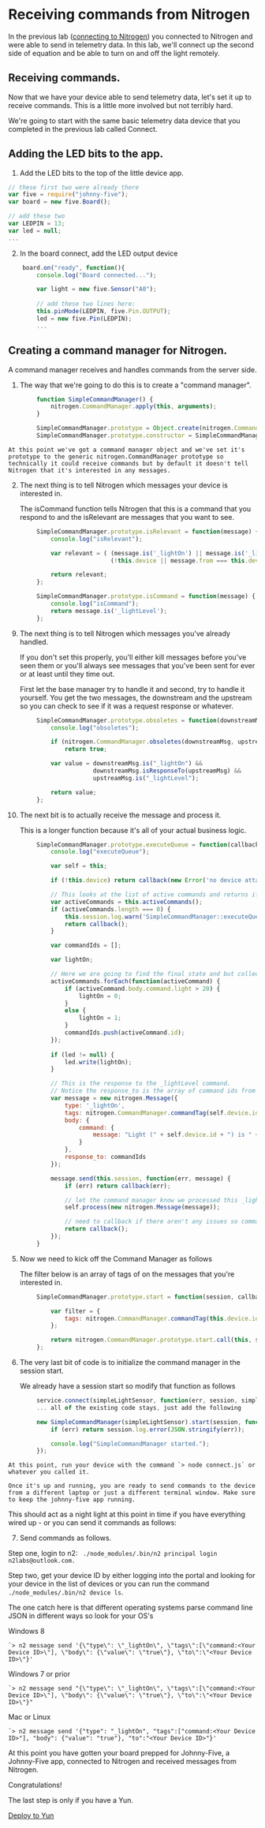 # Receiving commands from Nitrogen

In the previous lab ([connecting to Nitrogen](./connect.md)) you connected to Nitrogen and were able to send in telemetry data. In this lab, we'll connect up the second side of equation and be able to turn on and off the light remotely. 

## Receiving commands. 

Now that we have your device able to send telemetry data, let's set it up to receive commands. This is a little more involved but not terribly hard. 

We're going to start with the same basic telemetry data device that you completed in the previous lab called Connect. 

## Adding the LED bits to the app. 
1. Add the LED bits to the top of the little device app. 

```js
// these first two were already there
var five = require("johnny-five");
var board = new five.Board();

// add these two
var LEDPIN = 13;
var led = null;
...
```

2. In the board connect, add the LED output device 

```js
    board.on("ready", function(){
        console.log("Board connected...");

        var light = new five.Sensor("A0");
        
        // add these two lines here: 
        this.pinMode(LEDPIN, five.Pin.OUTPUT);
        led = new five.Pin(LEDPIN);
        ... 
```

## Creating a command manager for Nitrogen.

A command manager receives and handles commands from the server side. 

1. The way that we're going to do this is to create a "command manager". 

```js
        function SimpleCommandManager() {
            nitrogen.CommandManager.apply(this, arguments);
        }

        SimpleCommandManager.prototype = Object.create(nitrogen.CommandManager.prototype);
        SimpleCommandManager.prototype.constructor = SimpleCommandManager;
```
    
    At this point we've got a command manager object and we've set it's prototype to the generic nitrogen.CommandManager prototype so technically it could receive commands but by default it doesn't tell Nitrogen that it's interested in any messages. 

2. The next thing is to tell Nitrogen which messages your device is interested in. 

    The isCommand function tells Nitrogen that this is a command that you respond to and the isRelevant are messages that you want to see. 

```js
        SimpleCommandManager.prototype.isRelevant = function(message) {
            console.log("isRelevant");

            var relevant = ( (message.is('_lightOn') || message.is('_lightLevel')) &&
                             (!this.device || message.from === this.device.id || message.to == this.device.id));

            return relevant;
        };

        SimpleCommandManager.prototype.isCommand = function(message) {
            console.log("isCommand");
            return message.is('_lightLevel');
        };
```

9. The next thing is to tell Nitrogen which messages you've already handled. 

    If you don't set this properly, you'll either kill messages before you've seen them or you'll always see messages that you've been sent for ever or at least until they time out. 
    
    First let the base manager try to handle it and second, try to handle it yourself. You get the two messages, the downstream and the upstream so you can check to see if it was a request response or whatever. 

```js
        SimpleCommandManager.prototype.obsoletes = function(downstreamMsg, upstreamMsg) {
            console.log("obsoletes");

            if (nitrogen.CommandManager.obsoletes(downstreamMsg, upstreamMsg))
                return true;

            var value = downstreamMsg.is("_lightOn") &&
                        downstreamMsg.isResponseTo(upstreamMsg) &&
                        upstreamMsg.is("_lightLevel");

            return value;
        };
```

10. The next bit is to actually receive the message and process it. 

    This is a longer function because it's all of your actual business logic. 

```js
        SimpleCommandManager.prototype.executeQueue = function(callback) {
            console.log("executeQueue");

            var self = this;

            if (!this.device) return callback(new Error('no device attached to control manager.'));

            // This looks at the list of active commands and returns if there's no commands to process.
            var activeCommands = this.activeCommands();
            if (activeCommands.length === 0) {
                this.session.log.warn('SimpleCommandManager::executeQueue: no active commands to execute.');
                return callback();
            }

            var commandIds = [];

            var lightOn;

            // Here we are going to find the final state and but collect all the active command ids because we'll use them in a moment.
            activeCommands.forEach(function(activeCommand) {
                if (activeCommand.body.command.light > 20) {
                    lightOn = 0;
                }
                else {
                    lightOn = 1;
                }
                commandIds.push(activeCommand.id);
            });
            
            if (led != null) {
                led.write(lightOn);
            }

            // This is the response to the _lightLevel command.
            // Notice the response_to is the array of command ids from above. This is used in the obsoletes method above as well.
            var message = new nitrogen.Message({
                type: '_lightOn',
                tags: nitrogen.CommandManager.commandTag(self.device.id),
                body: {
                    command: {
                        message: "Light (" + self.device.id + ") is " + JSON.stringify(lightOn) + " at " + Date.now()
                    }
                },
                response_to: commandIds
            });

            message.send(this.session, function(err, message) {
                if (err) return callback(err);

                // let the command manager know we processed this _lightOn message by passing it the _isOn message.
                self.process(new nitrogen.Message(message));

                // need to callback if there aren't any issues so commandManager can proceed.   
                return callback();
            });
        }
```

5. Now we need to kick off the Command Manager as follows

    The filter below is an array of tags of on the messages that you're interested in. 

```js
        SimpleCommandManager.prototype.start = function(session, callback) {

            var filter = {
                tags: nitrogen.CommandManager.commandTag(this.device.id)
            };

            return nitrogen.CommandManager.prototype.start.call(this, session, filter, callback);
        };
```

6. The very last bit of code is to initialize the command manager in the session start. 

    We already have a session start so modify that function as follows

```js
        service.connect(simpleLightSensor, function(err, session, simpleLightSensor) {
        ... all of the existing code stays, just add the following

        new SimpleCommandManager(simpleLightSensor).start(session, function(err, message) {
            if (err) return session.log.error(JSON.stringify(err));

            console.log("SimpleCommandManager started.");
        });

```

    At this point, run your device with the command `> node connect.js` or whatever you called it. 
    
    Once it's up and running, you are ready to send commands to the device from a different laptop or just a different terminal window. Make sure to keep the johnny-five app running. 

This should act as a night light at this point in time if you have everything wired up - or you can send it commands as follows: 
    
7. Send commands as follows. 

Step one, login to n2:
 ` ./node_modules/.bin/n2 principal login n2labs@outlook.com.`

Step two, get your device ID by either logging into the portal and looking for your device in the list of devices or you can run the command `./node_modules/.bin/n2 device ls`.

The one catch here is that different operating systems parse command line JSON in different ways so look for your OS's 

Windows 8
```
`> n2 message send '{\"type\": \"_lightOn\", \"tags\":[\"command:<Your Device ID>\"], \"body\": {\"value\": \"true\"}, \"to\":\"<Your Device ID>\"}'
```

Windows 7 or prior
```
`> n2 message send "{\"type\": \"_lightOn\", \"tags\":[\"command:<Your Device ID>\"], \"body\": {\"value\": \"true\"}, \"to\":\"<Your Device ID>\"}"
```

Mac or Linux
```
`> n2 message send '{"type": "_lightOn", "tags":["command:<Your Device ID>"], "body": {"value": "true"}, "to":"<Your Device ID>"}'
```

At this point you have gotten your board prepped for Johnny-Five, a Johnny-Five app, connected to Nitrogen and received messages from Nitrogen. 

Congratulations! 

The last step is only if you have a Yun. 

[Deploy to Yun](./deploytoyun.md)
